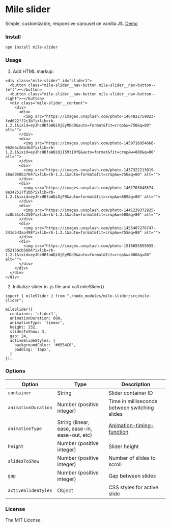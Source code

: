 # Mile slider

Simple, customizable, responsive carousel on vanilla JS. 
[Demo](http://github.com/mileor/mile-slider)

### Install

`npm install mile-slider`

### Usage

1. Add HTML markup:
```
<div class="mile-slider" id="slider1">
  <button class="mile-slider__nav-button mile-slider__nav-button--left">←</button>
  <button class="mile-slider__nav-button mile-slider__nav-button--right">→</button>
  <div class="mile-slider__content">
    <div>
      <div>
        <img src="https://images.unsplash.com/photo-1464822759023-fed622ff2c3b?ixlib=rb-1.2.1&ixid=eyJhcHBfaWQiOjEyMDd9&auto=format&fit=crop&w=750&q=80" alt="">
      </div>
      <div>
        <img src="https://images.unsplash.com/photo-1459716854666-062eac2da3bd?ixlib=rb-1.2.1&ixid=eyJhcHBfaWQiOjI5MzI0fQ&auto=format&fit=crop&w=889&q=80" alt="">
      </div>
      <div>
        <img src="https://images.unsplash.com/photo-1437322213019-20ad95053704?ixlib=rb-1.2.1&auto=format&fit=crop&w=750&q=80" alt="">
      </div>
      <div>
        <img src="https://images.unsplash.com/photo-1461703048574-9a342517f1bb?ixlib=rb-1.2.1&ixid=eyJhcHBfaWQiOjF9&auto=format&fit=crop&w=889&q=80" alt="">
      </div>
      <div>
        <img src="https://images.unsplash.com/photo-1441239372925-ac0b51c4c250?ixlib=rb-1.2.1&auto=format&fit=crop&w=500&q=80" alt="">
      </div>
      <div>
        <img src="https://images.unsplash.com/photo-1455487276747-341d543aa498?ixlib=rb-1.2.1&auto=format&fit=crop&w=755&q=80" alt="">
      </div>
      <div>
        <img src="https://images.unsplash.com/photo-1516655855035-d5215bcb5604?ixlib=rb-1.2.1&ixid=eyJhcHBfaWQiOjEyMDd9&auto=format&fit=crop&w=800&q=80" alt="">
      </div>
    </div>
  </div>
</div>
```
2. Initialize slider in .js file and call mileSlider()
```
import { mileSlider } from "./node_modules/mile-slider/src/mile-slider";

mileSlider({
  container: 'slider1',
  animationDuration: 600,
  animationType: 'linear',
  height: 332,
  slidesToShow: 3,
  gap: 24,
  activeSlideStyles: {
    backgroundColor: '#6554C0',
    padding: '16px',
  }
});
```
### Options

| Option              | Type                                         | Description                 |
| ------------------- | -------------------------------------------- | --------------------------- |
| `container`         | String                                       | Slider container ID         |
| `animationDuration` | Number (positive integer)                    | Time in milliseconds between switching slides |
| `animationType`     | String (linear, ease, ease-in, ease-out, etc)| [Animation-timing-function](https://developer.mozilla.org/ru/docs/Web/CSS/animation-timing-function) |
| `height`            | Number (positive integer)                    | Slider height               |
| `slidesToShow`      | Number (positive integer)                    | Number of slides to scroll  |
| `gap`               | Number (positive integer)                    | Gap between slides          |
| `activeSlideStyles` | Object                                       | CSS styles for active slide |

### License

The MIT License.
